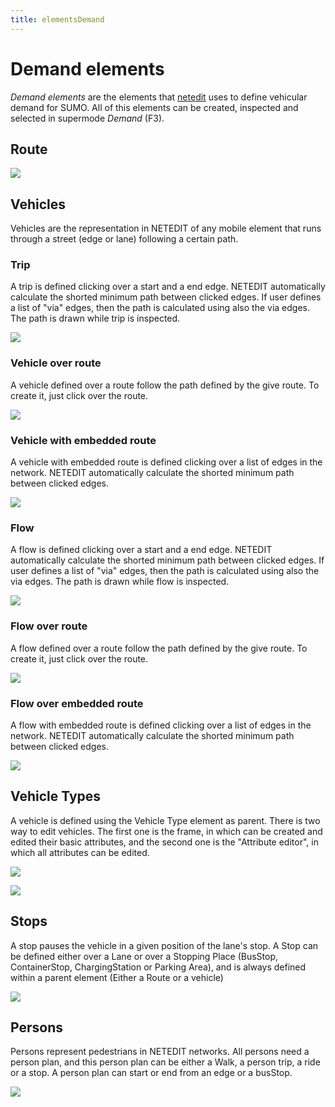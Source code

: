 ```yaml
---
title: elementsDemand
---
```


# Demand elements

*Demand elements* are the elements that [netedit](index.md) uses to define vehicular demand for SUMO. All of this elements can be created, inspected and selected in supermode *Demand* (F3).

## Route

![](../images/GNERoute.png)

## Vehicles

Vehicles are the representation in NETEDIT of any mobile element that runs through a street (edge or lane) following a certain path.

### Trip

A trip is defined clicking over a start and a end edge. NETEDIT automatically calculate the shorted minimum path between clicked edges. If user defines a list of "via" edges, then the path is calculated using also the via edges. The path is drawn while trip is inspected.

![](../images/GNETrip.png)

### Vehicle over route

A vehicle defined over a route follow the path defined by the give route. To create it, just click over the route.

![](../images/GNEVehicle.png)

### Vehicle with embedded route

A vehicle with embedded route is defined clicking over a list of edges in the network. NETEDIT automatically calculate the shorted minimum path between clicked edges.

![](../images/GNEVehicleEmbeddedRoute.png)

### Flow

A flow is defined clicking over a start and a end edge. NETEDIT automatically calculate the shorted minimum path between clicked edges. If user defines a list of "via" edges, then the path is calculated using also the via edges. The path is drawn while flow is inspected.

![](../images/GNEFlow.png)

### Flow over route

A flow defined over a route follow the path defined by the give route.  To create it, just click over the route.

![](../images/GNEFlowRoute.png)

### Flow over embedded route

A flow with embedded route is defined clicking over a list of edges in the network. NETEDIT automatically calculate the shorted minimum path between clicked edges.

![](../images/GNEFlowEmbeddedRoute.png)



## Vehicle Types

A vehicle is defined using the Vehicle Type element as parent. There is two way to edit vehicles. The first one is the frame, in which can be created and edited their basic attributes, and the second one is the "Attribute editor", in which all attributes can be edited.

![](../images/GNEVehicleType.png)



![](../images/GNEVehicleTypeDialog.png)

## Stops

A stop pauses the vehicle in a given position of the lane's stop. A Stop can be defined either over a Lane or over a Stopping Place (BusStop, ContainerStop, ChargingStation or Parking Area), and is always defined within a parent element (Either a Route or a vehicle)

![](../images/GNEStops.png)

## Persons

Persons represent pedestrians in NETEDIT networks. All persons need a person plan, and this person plan can be either a Walk, a person trip, a ride or a stop. A  person plan can start or end from an edge or a busStop.

![](../images/GNEPedestrian.png)



